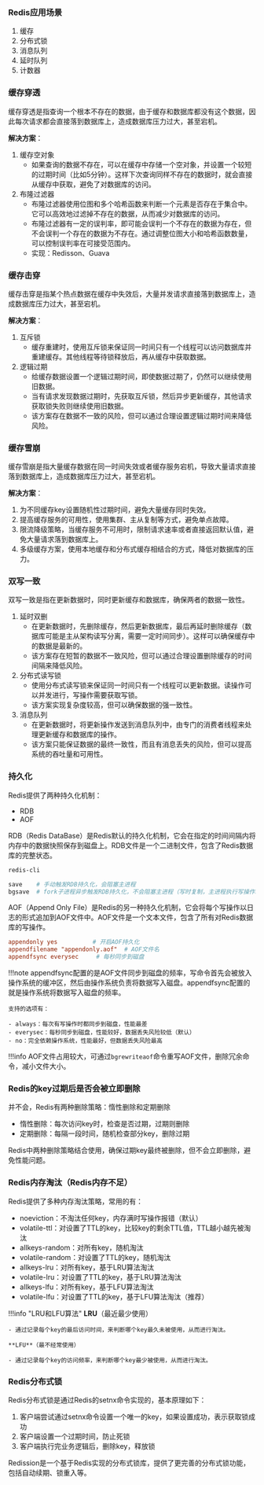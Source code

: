 ### Redis应用场景

1. 缓存
2. 分布式锁
3. 消息队列
4. 延时队列
5. 计数器

### 缓存穿透

缓存穿透是指查询一个根本不存在的数据，由于缓存和数据库都没有这个数据，因此每次请求都会直接落到数据库上，造成数据库压力过大，甚至宕机。

**解决方案**：

1. 缓存空对象
    - 如果查询的数据不存在，可以在缓存中存储一个空对象，并设置一个较短的过期时间（比如5分钟）。这样下次查询同样不存在的数据时，就会直接从缓存中获取，避免了对数据库的访问。
2. 布隆过滤器
    - 布隆过滤器使用位图和多个哈希函数来判断一个元素是否存在于集合中。它可以高效地过滤掉不存在的数据，从而减少对数据库的访问。
    - 布隆过滤器有一定的误判率，即可能会误判一个不存在的数据为存在，但不会误判一个存在的数据为不存在。通过调整位图大小和哈希函数数量，可以控制误判率在可接受范围内。
    - 实现：Redisson、Guava


### 缓存击穿

缓存击穿是指某个热点数据在缓存中失效后，大量并发请求直接落到数据库上，造成数据库压力过大，甚至宕机。

**解决方案**：

1. 互斥锁
    - 缓存重建时，使用互斥锁来保证同一时间只有一个线程可以访问数据库并重建缓存。其他线程等待锁释放后，再从缓存中获取数据。
2. 逻辑过期
    - 给缓存数据设置一个逻辑过期时间，即使数据过期了，仍然可以继续使用旧数据。
    - 当有请求发现数据过期时，先获取互斥锁，然后异步更新缓存，其他请求获取锁失败则继续使用旧数据。
    - 该方案存在数据不一致的风险，但可以通过合理设置逻辑过期时间来降低风险。


### 缓存雪崩

缓存雪崩是指大量缓存数据在同一时间失效或者缓存服务宕机，导致大量请求直接落到数据库上，造成数据库压力过大，甚至宕机。

**解决方案**：

1. 为不同缓存key设置随机性过期时间，避免大量缓存同时失效。
2. 提高缓存服务的可用性，使用集群、主从复制等方式，避免单点故障。
3. 限流降级策略，当缓存服务不可用时，限制请求速率或者直接返回默认值，避免大量请求落到数据库上。
4. 多级缓存方案，使用本地缓存和分布式缓存相结合的方式，降低对数据库的压力。


### 双写一致

双写一致是指在更新数据时，同时更新缓存和数据库，确保两者的数据一致性。

1. 延时双删
    - 在更新数据时，先删除缓存，然后更新数据库，最后再延时删除缓存（数据库可能是主从架构读写分离，需要一定时间同步）。这样可以确保缓存中的数据是最新的。
    - 该方案存在短暂的数据不一致风险，但可以通过合理设置删除缓存的时间间隔来降低风险。
2. 分布式读写锁
    - 使用分布式读写锁来保证同一时间只有一个线程可以更新数据。读操作可以并发进行，写操作需要获取写锁。
    - 该方案实现复杂度较高，但可以确保数据的强一致性。
3. 消息队列
    - 在更新数据时，将更新操作发送到消息队列中，由专门的消费者线程来处理更新缓存和数据库的操作。
    - 该方案只能保证数据的最终一致性，而且有消息丢失的风险，但可以提高系统的吞吐量和可用性。

### 持久化

Redis提供了两种持久化机制：

- RDB
- AOF

RDB（Redis DataBase）是Redis默认的持久化机制，它会在指定的时间间隔内将内存中的数据快照保存到磁盘上。RDB文件是一个二进制文件，包含了Redis数据库的完整状态。
```bash
redis-cli

save    # 手动触发RDB持久化，会阻塞主进程
bgsave  # fork子进程异步触发RDB持久化，不会阻塞主进程（写时复制，主进程执行写操作时才拷贝数据）
```

AOF（Append Only File）是Redis的另一种持久化机制，它会将每个写操作以日志的形式追加到AOF文件中。AOF文件是一个文本文件，包含了所有对Redis数据库的写操作。
```conf
appendonly yes          # 开启AOF持久化
appendfilename "appendonly.aof"  # AOF文件名
appendfsync everysec     # 每秒同步到磁盘
```

!!!note
    appendfsync配置的是AOF文件同步到磁盘的频率，写命令首先会被放入操作系统的缓冲区，然后由操作系统负责将数据写入磁盘。appendfsync配置的就是操作系统将数据写入磁盘的频率。

    支持的选项有：

    - always：每次有写操作时都同步到磁盘，性能最差
    - everysec：每秒同步到磁盘，性能较好，数据丢失风险较低（默认）
    - no：完全依赖操作系统，性能最好，但数据丢失风险最高

!!!info
    AOF文件占用较大，可通过`bgrewriteaof`命令重写AOF文件，删除冗余命令，减小文件大小。



### Redis的key过期后是否会被立即删除

并不会，Redis有两种删除策略：惰性删除和定期删除

- 惰性删除：每次访问key时，检查是否过期，过期则删除
- 定期删除：每隔一段时间，随机检查部分key，删除过期

Redis中两种删除策略结合使用，确保过期key最终被删除，但不会立即删除，避免性能问题。


### Redis内存淘汰（Redis内存不足）

Redis提供了多种内存淘汰策略，常用的有：

- noeviction：不淘汰任何key，内存满时写操作报错（默认）
- volatile-ttl：对设置了TTL的key，比较key的剩余TTL值，TTL越小越先被淘汰
- allkeys-random：对所有key，随机淘汰
- volatile-random：对设置了TTL的key，随机淘汰
- allkeys-lru：对所有key，基于LRU算法淘汰
- volatile-lru：对设置了TTL的key，基于LRU算法淘汰
- allkeys-lfu：对所有key，基于LFU算法淘汰
- volatile-lfu：对设置了TTL的key，基于LFU算法淘汰（推荐）


!!!info "LRU和LFU算法"
    **LRU**（最近最少使用）

    - 通过记录每个key的最后访问时间，来判断哪个key最久未被使用，从而进行淘汰。

    **LFU**（最不经常使用）

    - 通过记录每个key的访问频率，来判断哪个key最少被使用，从而进行淘汰。


### Redis分布式锁

Redis分布式锁是通过Redis的setnx命令实现的，基本原理如下：
1. 客户端尝试通过setnx命令设置一个唯一的key，如果设置成功，表示获取锁成功
2. 客户端设置一个过期时间，防止死锁
3. 客户端执行完业务逻辑后，删除key，释放锁

Redission是一个基于Redis实现的分布式锁库，提供了更完善的分布式锁功能，包括自动续期、锁重入等。


